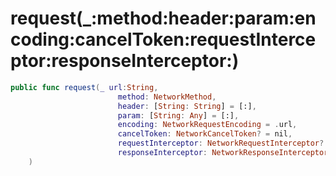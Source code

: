 # request(\_:method:header:param:encoding:cancelToken:requestInterceptor:responseInterceptor:)

``` swift
public func request(_ url:String,
                        method: NetworkMethod,
                        header: [String: String] = [:],
                        param: [String: Any] = [:],
                        encoding: NetworkRequestEncoding = .url,
                        cancelToken: NetworkCancelToken? = nil,
                        requestInterceptor: NetworkRequestInterceptor? = nil,
                        responseInterceptor: NetworkResponseInterceptor? = nil
    )
```
